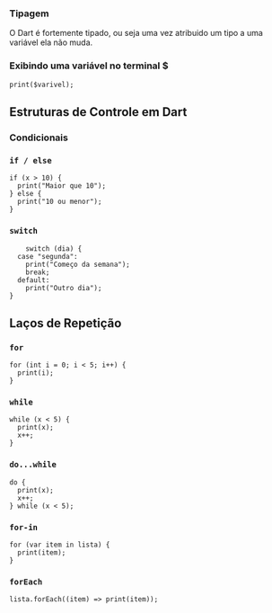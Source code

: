 ### Tipagem

O Dart é fortemente tipado, ou seja uma vez atribuido um tipo a uma variável ela não muda.

### Exibindo uma variável no terminal $

```
print($varivel);
```

## Estruturas de Controle em Dart

### Condicionais

### `if / else`

```
if (x > 10) {
  print("Maior que 10");
} else {
  print("10 ou menor");
}
```

### `switch`

```
    switch (dia) {
  case "segunda":
    print("Começo da semana");
    break;
  default:
    print("Outro dia");
}
```

## Laços de Repetição

### `for`

```
for (int i = 0; i < 5; i++) {
  print(i);
}
```

### `while`

```
while (x < 5) {
  print(x);
  x++;
}
```

### `do...while`

```
do {
  print(x);
  x++;
} while (x < 5);
```

### `for-in`

```
for (var item in lista) {
  print(item);
}
```

### `forEach`

```
lista.forEach((item) => print(item));
```